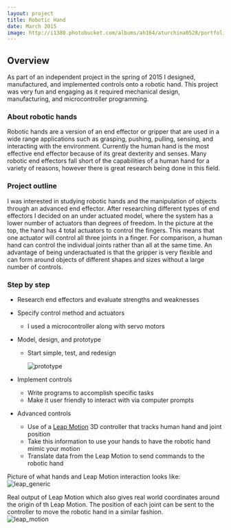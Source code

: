 ```yaml
---
layout: project
title: Robotic Hand
date: March 2015
image: http://i1380.photobucket.com/albums/ah164/aturchina0528/portfolio/handapril_zpsjdkxwxfp.jpg?t=1442855538
---
```


## Overview

As part of an independent project in the spring of 2015 I designed, manufactured, and implemented controls onto a robotic hand. This project was very fun and engaging as it required mechanical design, manufacturing, and microcontroller programming.  

### About robotic hands
Robotic hands are a version of an end effector or gripper that are used in a wide range applications such as grasping, pushing, pulling, sensing, and interacting with the environment. Currently the human hand is the most effective end effector because of its great dexterity and senses. Many robotic end effectors fall short of the capabilities of a human hand for a variety of reasons, however there is great research being done in this field.  

### Project outline
I was interested in studying robotic hands and the manipulation of objects through an advanced end effector. After researching different types of end effectors I decided on an under actuated model, where the system has a lower number of actuators than degrees of freedom. In the picture at the top, the hand has 4 total actuators to control the fingers.  This means that one actuator will control all three joints in a finger. For comparison, a human hand can control the individual joints rather than all at the same time. An advantage of being underactuated is that the gripper is very flexible and can form around objects of different shapes and sizes without a large number of controls.  

### Step by step

* Research end effectors and evaluate strengths and weaknesses  

* Specify control method and actuators  
  * I used a microcontroller along with servo motors  

* Model, design, and prototype  
  * Start simple, test, and redesign  

       ![prototype](http://i1380.photobucket.com/albums/ah164/aturchina0528/portfolio/handearly_zpsb4xkfqjn.jpg?t=1441828872)

* Implement controls  
  * Write programs to accomplish specific tasks  
  * Make it user friendly to interact with via computer prompts  

* Advanced controls  
  * Use of a [Leap Motion](https://www.leapmotion.com/) 3D controller that tracks human hand and joint position  
  * Take this information to use your hands to have the robotic hand mimic your motion  
  * Translate data from the Leap Motion to send commands to the robotic hand  

Picture of what hands and Leap Motion interaction looks like:  
![leap_generic](http://i1380.photobucket.com/albums/ah164/aturchina0528/portfolio/leap_zpsffsbhvyh.jpg?t=1441823962)  

Real output of Leap Motion which also gives real world coordinates around the origin of th Leap Motion. The position of each joint can be sent to the controller to move the robotic hand in a similar fashion.  
![leap_motion](http://i1380.photobucket.com/albums/ah164/aturchina0528/portfolio/85ddbc4b-e844-4900-8fd3-1dd6c53668dd_zpsrtv1tzzu.png)  
